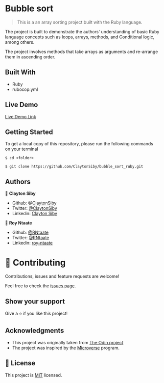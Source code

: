# Bubble sort
>This is a an array sorting project built with the Ruby language.

The project is built to demonstrate the authors' understanding of basic Ruby language concepts such as loops, arrays, methods, and Conditional logic, among others.

The project involves methods that take arrays as arguments and re-arrange them in ascending order.


## Built With
- Ruby
- rubocop.yml

## Live Demo

[Live Demo Link](https://repl.it/@ClaytonSiby/bubblesortruby#bubble_sort.rb )

## Getting Started
To get a local copy of this repository, please run the following commands on your terminal

```
$ cd <folder>
```

```
$ git clone https://github.com/ClaytonSiby/bubble_sort_ruby.git
```

## Authors

👤 **Clayton Siby**

- Github: [@ClaytonSiby](https://github.com/ClaytonSiby)
- Twitter: [@ClaytonSiby](https://twitter.com/ClaytonSiby)
- Linkedin: [Clayton Siby](https://www.linkedin.com/in/clayton-siby-48a8a0183/)

👤 **Roy Ntaate**

- Github: [@RNtaate](https://github.com/RNtaate)
- Twitter: [@RNtaate](https://twitter.com/RNtaate)
- Linkedin: [roy-ntaate](https://linkedin.com/in/roy-ntaate)


# 🤝 Contributing

Contributions, issues and feature requests are welcome!

Feel free to check the [issues page](https://github.com/ClaytonSiby/bubble_sort_ruby/issues).

## Show your support

Give a ⭐️ if you like this project!

## Acknowledgments

- This project was originally taken from [The Odin project](https://www.theodinproject.com/courses/ruby-programming/lessons/bubble-sort)
- The project was inspired by the [Microverse](https://www.microverse.org/) program.

## 📝 License

This project is [MIT](lic.url) licensed.
